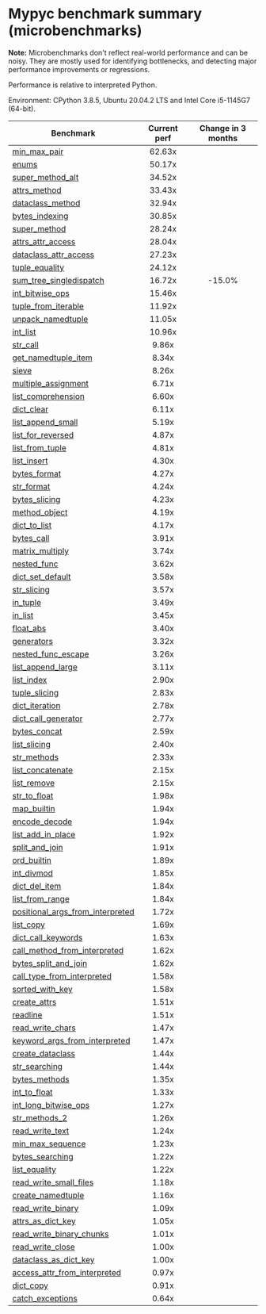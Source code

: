 # Mypyc benchmark summary (microbenchmarks)

**Note:** Microbenchmarks don't reflect real-world performance and can be noisy.
           They are mostly used for identifying bottlenecks, and detecting major performance
           improvements or regressions.

Performance is relative to interpreted Python.

Environment: CPython 3.8.5, Ubuntu 20.04.2 LTS and Intel Core i5-1145G7 (64-bit).

| Benchmark | Current perf | Change in 3 months |
| --- | :---: | :---: |
| [min_max_pair](benchmarks/min_max_pair.md) | 62.63x |  |
| [enums](benchmarks/enums.md) | 50.17x |  |
| [super_method_alt](benchmarks/super_method_alt.md) | 34.52x |  |
| [attrs_method](benchmarks/attrs_method.md) | 33.43x |  |
| [dataclass_method](benchmarks/dataclass_method.md) | 32.94x |  |
| [bytes_indexing](benchmarks/bytes_indexing.md) | 30.85x |  |
| [super_method](benchmarks/super_method.md) | 28.24x |  |
| [attrs_attr_access](benchmarks/attrs_attr_access.md) | 28.04x |  |
| [dataclass_attr_access](benchmarks/dataclass_attr_access.md) | 27.23x |  |
| [tuple_equality](benchmarks/tuple_equality.md) | 24.12x |  |
| [sum_tree_singledispatch](benchmarks/sum_tree_singledispatch.md) | 16.72x | -15.0% |
| [int_bitwise_ops](benchmarks/int_bitwise_ops.md) | 15.46x |  |
| [tuple_from_iterable](benchmarks/tuple_from_iterable.md) | 11.92x |  |
| [unpack_namedtuple](benchmarks/unpack_namedtuple.md) | 11.05x |  |
| [int_list](benchmarks/int_list.md) | 10.96x |  |
| [str_call](benchmarks/str_call.md) | 9.86x |  |
| [get_namedtuple_item](benchmarks/get_namedtuple_item.md) | 8.34x |  |
| [sieve](benchmarks/sieve.md) | 8.26x |  |
| [multiple_assignment](benchmarks/multiple_assignment.md) | 6.71x |  |
| [list_comprehension](benchmarks/list_comprehension.md) | 6.60x |  |
| [dict_clear](benchmarks/dict_clear.md) | 6.11x |  |
| [list_append_small](benchmarks/list_append_small.md) | 5.19x |  |
| [list_for_reversed](benchmarks/list_for_reversed.md) | 4.87x |  |
| [list_from_tuple](benchmarks/list_from_tuple.md) | 4.81x |  |
| [list_insert](benchmarks/list_insert.md) | 4.30x |  |
| [bytes_format](benchmarks/bytes_format.md) | 4.27x |  |
| [str_format](benchmarks/str_format.md) | 4.24x |  |
| [bytes_slicing](benchmarks/bytes_slicing.md) | 4.23x |  |
| [method_object](benchmarks/method_object.md) | 4.19x |  |
| [dict_to_list](benchmarks/dict_to_list.md) | 4.17x |  |
| [bytes_call](benchmarks/bytes_call.md) | 3.91x |  |
| [matrix_multiply](benchmarks/matrix_multiply.md) | 3.74x |  |
| [nested_func](benchmarks/nested_func.md) | 3.62x |  |
| [dict_set_default](benchmarks/dict_set_default.md) | 3.58x |  |
| [str_slicing](benchmarks/str_slicing.md) | 3.57x |  |
| [in_tuple](benchmarks/in_tuple.md) | 3.49x |  |
| [in_list](benchmarks/in_list.md) | 3.45x |  |
| [float_abs](benchmarks/float_abs.md) | 3.40x |  |
| [generators](benchmarks/generators.md) | 3.32x |  |
| [nested_func_escape](benchmarks/nested_func_escape.md) | 3.26x |  |
| [list_append_large](benchmarks/list_append_large.md) | 3.11x |  |
| [list_index](benchmarks/list_index.md) | 2.90x |  |
| [tuple_slicing](benchmarks/tuple_slicing.md) | 2.83x |  |
| [dict_iteration](benchmarks/dict_iteration.md) | 2.78x |  |
| [dict_call_generator](benchmarks/dict_call_generator.md) | 2.77x |  |
| [bytes_concat](benchmarks/bytes_concat.md) | 2.59x |  |
| [list_slicing](benchmarks/list_slicing.md) | 2.40x |  |
| [str_methods](benchmarks/str_methods.md) | 2.33x |  |
| [list_concatenate](benchmarks/list_concatenate.md) | 2.15x |  |
| [list_remove](benchmarks/list_remove.md) | 2.15x |  |
| [str_to_float](benchmarks/str_to_float.md) | 1.98x |  |
| [map_builtin](benchmarks/map_builtin.md) | 1.94x |  |
| [encode_decode](benchmarks/encode_decode.md) | 1.94x |  |
| [list_add_in_place](benchmarks/list_add_in_place.md) | 1.92x |  |
| [split_and_join](benchmarks/split_and_join.md) | 1.91x |  |
| [ord_builtin](benchmarks/ord_builtin.md) | 1.89x |  |
| [int_divmod](benchmarks/int_divmod.md) | 1.85x |  |
| [dict_del_item](benchmarks/dict_del_item.md) | 1.84x |  |
| [list_from_range](benchmarks/list_from_range.md) | 1.84x |  |
| [positional_args_from_interpreted](benchmarks/positional_args_from_interpreted.md) | 1.72x |  |
| [list_copy](benchmarks/list_copy.md) | 1.69x |  |
| [dict_call_keywords](benchmarks/dict_call_keywords.md) | 1.63x |  |
| [call_method_from_interpreted](benchmarks/call_method_from_interpreted.md) | 1.62x |  |
| [bytes_split_and_join](benchmarks/bytes_split_and_join.md) | 1.62x |  |
| [call_type_from_interpreted](benchmarks/call_type_from_interpreted.md) | 1.58x |  |
| [sorted_with_key](benchmarks/sorted_with_key.md) | 1.58x |  |
| [create_attrs](benchmarks/create_attrs.md) | 1.51x |  |
| [readline](benchmarks/readline.md) | 1.51x |  |
| [read_write_chars](benchmarks/read_write_chars.md) | 1.47x |  |
| [keyword_args_from_interpreted](benchmarks/keyword_args_from_interpreted.md) | 1.47x |  |
| [create_dataclass](benchmarks/create_dataclass.md) | 1.44x |  |
| [str_searching](benchmarks/str_searching.md) | 1.44x |  |
| [bytes_methods](benchmarks/bytes_methods.md) | 1.35x |  |
| [int_to_float](benchmarks/int_to_float.md) | 1.33x |  |
| [int_long_bitwise_ops](benchmarks/int_long_bitwise_ops.md) | 1.27x |  |
| [str_methods_2](benchmarks/str_methods_2.md) | 1.26x |  |
| [read_write_text](benchmarks/read_write_text.md) | 1.24x |  |
| [min_max_sequence](benchmarks/min_max_sequence.md) | 1.23x |  |
| [bytes_searching](benchmarks/bytes_searching.md) | 1.22x |  |
| [list_equality](benchmarks/list_equality.md) | 1.22x |  |
| [read_write_small_files](benchmarks/read_write_small_files.md) | 1.18x |  |
| [create_namedtuple](benchmarks/create_namedtuple.md) | 1.16x |  |
| [read_write_binary](benchmarks/read_write_binary.md) | 1.09x |  |
| [attrs_as_dict_key](benchmarks/attrs_as_dict_key.md) | 1.05x |  |
| [read_write_binary_chunks](benchmarks/read_write_binary_chunks.md) | 1.01x |  |
| [read_write_close](benchmarks/read_write_close.md) | 1.00x |  |
| [dataclass_as_dict_key](benchmarks/dataclass_as_dict_key.md) | 1.00x |  |
| [access_attr_from_interpreted](benchmarks/access_attr_from_interpreted.md) | 0.97x |  |
| [dict_copy](benchmarks/dict_copy.md) | 0.91x |  |
| [catch_exceptions](benchmarks/catch_exceptions.md) | 0.64x |  |
